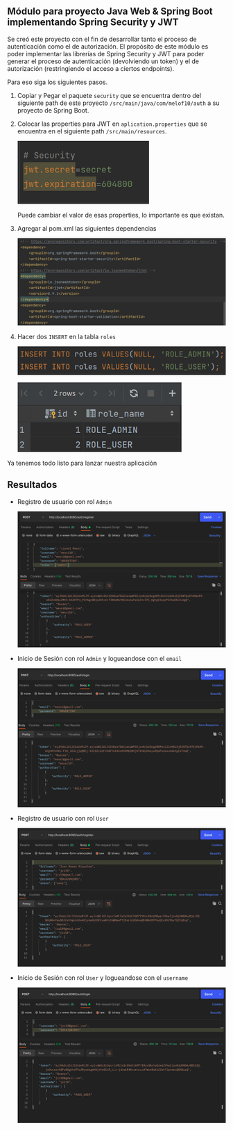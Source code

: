 ## Módulo para proyecto Java Web & Spring Boot implementando Spring Security y JWT

Se creó este proyecto con el fin de desarrollar tanto el proceso de autenticación como el de autorización.
El propósito de este módulo es poder implementar las librerías de Spring Security y JWT para poder generar el proceso de
autenticación (devolviendo un token) y el de autorización (restringiendo el acceso a ciertos endpoints).

Para eso siga los siguientes pasos.

1) Copiar y Pegar el paquete `security` que se encuentra dentro del siguiente path de este proyecto `/src/main/java/com/melof10/auth` a su 
proyecto de Spring Boot.
   
   
2) Colocar las properties para JWT en `aplication.properties` que se encuentra en el siguiente path `/src/main/resources`.
   
   ![Image text](https://github.com/Melof10/springboot-security-jwt/blob/main/docs/properties.png)
   
   Puede cambiar el valor de esas properties, lo importante es que existan.


3) Agregar al pom.xml las siguientes dependencias
   
   ![Image text](https://github.com/Melof10/springboot-security-jwt/blob/main/docs/dependencias.png)
   

4) Hacer dos `INSERT` en la tabla `roles`
   
   ![Image text](https://github.com/Melof10/springboot-security-jwt/blob/main/docs/insert.png)
   
   ![Image text](https://github.com/Melof10/springboot-security-jwt/blob/main/docs/roles.png)


Ya tenemos todo listo para lanzar nuestra aplicación


## Resultados

* Registro de usuario con rol `Admin`
  
   ![Image Text](https://github.com/Melof10/springboot-security-jwt/blob/main/docs/res-register-admin.png)
  

* Inicio de Sesión con rol `Admin` y logueandose con el `email`
  
   ![Image Text](https://github.com/Melof10/springboot-security-jwt/blob/main/docs/res-login-admin.png)
  

* Registro de usuario con rol `User`

  ![Image Text](https://github.com/Melof10/springboot-security-jwt/blob/main/docs/res-register-user.png)


* Inicio de Sesión con rol `User` y logueandose con el `username`

   ![Image Text](https://github.com/Melof10/springboot-security-jwt/blob/main/docs/res-login-user.png)
   